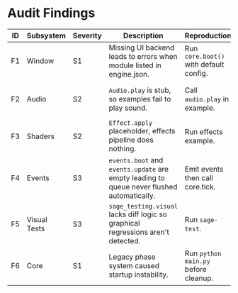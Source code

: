 # Audit Findings

| ID | Subsystem | Severity | Description | Reproduction | Recommendation |
|----|-----------|----------|-------------|--------------|----------------|
| F1 | Window    | S1       | Missing UI backend leads to errors when module listed in engine.json. | Run `core.boot()` with default config. | Remove `ui` from engine.json or implement module. |
| F2 | Audio     | S2       | `Audio.play` is stub, so examples fail to play sound. | Call `audio.play` in example. | Implement basic sound playback or mark as future work. |
| F3 | Shaders   | S2       | `Effect.apply` placeholder, effects pipeline does nothing. | Run effects example. | Provide CPU implementation or disable in docs. |
| F4 | Events    | S3       | `events.boot` and `events.update` are empty leading to queue never flushed automatically. | Emit events then call core.tick. | Implement these hooks or document manual flush. |
| F5 | Visual Tests | S3 | `sage_testing.visual` lacks diff logic so graphical regressions aren't detected. | Run `sage-test`. | Implement screenshot comparison using Pillow. |
| F6 | Core | S1 | Legacy phase system caused startup instability. | Run `python main.py` before cleanup. | Rebuilt minimal core with deterministic phase registry. |

